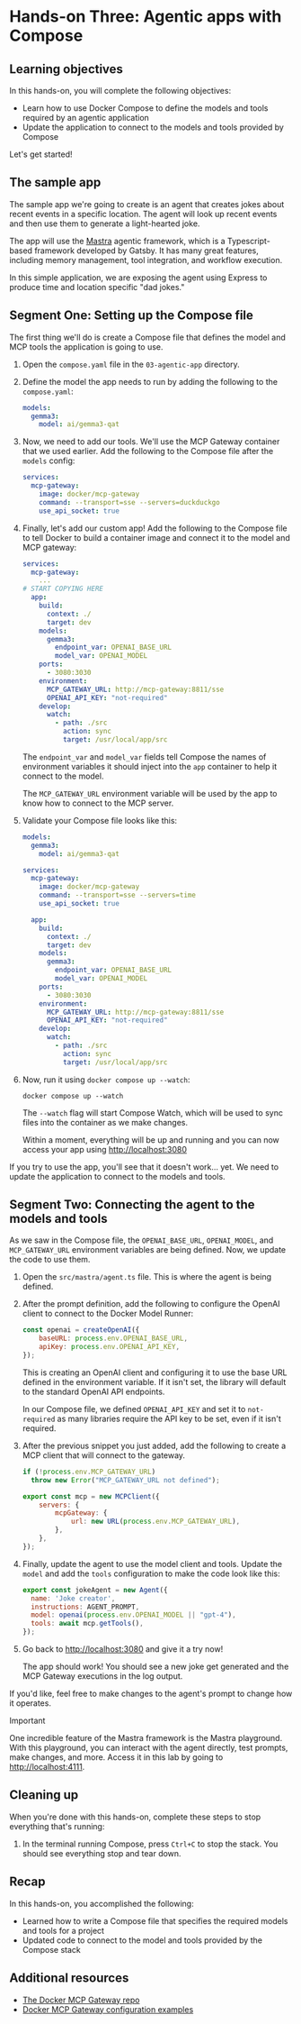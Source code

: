 # Hands-on Three: Agentic apps with Compose

## Learning objectives

In this hands-on, you will complete the following objectives:

- Learn how to use Docker Compose to define the models and tools required by an agentic application
- Update the application to connect to the models and tools provided by Compose

Let's get started!


## The sample app

The sample app we're going to create is an agent that creates jokes about recent events in a specific location. The agent will look up recent events and then use them to generate a light-hearted joke.

The app will use the [Mastra](https://mastra.ai) agentic framework, which is a Typescript-based framework developed by Gatsby. It has many great features, including memory management, tool integration, and workflow execution.

In this simple application, we are exposing the agent using Express to produce time and location specific "dad jokes."



## Segment One: Setting up the Compose file

The first thing we'll do is create a Compose file that defines the model and MCP tools the application is going to use.

1. Open the `compose.yaml` file in the `03-agentic-app` directory.

2. Define the model the app needs to run by adding the following to the `compose.yaml`:

    ```yaml
    models:
      gemma3:
        model: ai/gemma3-qat
    ```

3. Now, we need to add our tools. We'll use the MCP Gateway container that we used earlier. Add the following to the Compose file after the `models` config:

    ```yaml
    services:
      mcp-gateway:
        image: docker/mcp-gateway
        command: --transport=sse --servers=duckduckgo
        use_api_socket: true  
    ```

4. Finally, let's add our custom app! Add the following to the Compose file to tell Docker to build a container image and connect it to the model and MCP gateway:

    ```yaml
    services:
      mcp-gateway:
        ...
    # START COPYING HERE
      app: 
        build:
          context: ./
          target: dev
        models:
          gemma3:
            endpoint_var: OPENAI_BASE_URL
            model_var: OPENAI_MODEL
        ports:
          - 3080:3030
        environment:
          MCP_GATEWAY_URL: http://mcp-gateway:8811/sse
          OPENAI_API_KEY: "not-required"
        develop:
          watch:
            - path: ./src
              action: sync
              target: /usr/local/app/src
    ```

    The `endpoint_var` and `model_var` fields tell Compose the names of environment variables it should inject into the `app` container to help it connect to the model.

    The `MCP_GATEWAY_URL` environment variable will be used by the app to know how to connect to the MCP server.

5. Validate your Compose file looks like this:

    ```yaml
    models:
      gemma3:
        model: ai/gemma3-qat

    services:
      mcp-gateway:
        image: docker/mcp-gateway
        command: --transport=sse --servers=time
        use_api_socket: true

      app: 
        build:
          context: ./
          target: dev
        models:
          gemma3:
            endpoint_var: OPENAI_BASE_URL
            model_var: OPENAI_MODEL
        ports:
          - 3080:3030
        environment:
          MCP_GATEWAY_URL: http://mcp-gateway:8811/sse
          OPENAI_API_KEY: "not-required"
        develop:
          watch:
            - path: ./src
              action: sync
              target: /usr/local/app/src
    ```

6. Now, run it using `docker compose up --watch`:

    ```console
    docker compose up --watch
    ```

    The `--watch` flag will start Compose Watch, which will be used to sync files into the container as we make changes.

    Within a moment, everything will be up and running and you can now access your app using [http://localhost:3080](http://localhost:3080)

If you try to use the app, you'll see that it doesn't work... yet. We need to update the application to connect to the models and tools.


## Segment Two: Connecting the agent to the models and tools

As we saw in the Compose file, the `OPENAI_BASE_URL`, `OPENAI_MODEL`, and `MCP_GATEWAY_URL` environment variables are being defined. Now, we update the code to use them.

1. Open the `src/mastra/agent.ts` file. This is where the agent is being defined.

2. After the prompt definition, add the following to configure the OpenAI client to connect to the Docker Model Runner:

    ```javascript
    const openai = createOpenAI({
        baseURL: process.env.OPENAI_BASE_URL,
        apiKey: process.env.OPENAI_API_KEY,
    });
    ```

    This is creating an OpenAI client and configuring it to use the base URL defined in the environment variable. If it isn't set, the library will default to the standard OpenAI API endpoints.

    In our Compose file, we defined `OPENAI_API_KEY` and set it to `not-required` as many libraries require the API key to be set, even if it isn't required.

3. After the previous snippet you just added, add the following to create a MCP client that will connect to the gateway.

    ```javascript
    if (!process.env.MCP_GATEWAY_URL)
      throw new Error("MCP_GATEWAY_URL not defined");

    export const mcp = new MCPClient({
        servers: {
            mcpGateway: {
                url: new URL(process.env.MCP_GATEWAY_URL),
            },
        },
    });
    ```

4. Finally, update the agent to use the model client and tools. Update the `model` and add the `tools` configuration to make the code look like this:

    ```javascript
    export const jokeAgent = new Agent({
      name: 'Joke creator',
      instructions: AGENT_PROMPT,
      model: openai(process.env.OPENAI_MODEL || "gpt-4"),
      tools: await mcp.getTools(),
    });
    ```

5. Go back to [http://localhost:3080](http://localhost:3080) and give it a try now!

    The app should work! You should see a new joke get generated and the MCP Gateway executions in the log output.

If you'd like, feel free to make changes to the agent's prompt to change how it operates.

> [!IMPORTANT]
> One incredible feature of the Mastra framework is the Mastra playground. With this playground, you can interact with the agent directly, test prompts, make changes, and more. Access it in this lab by going to [http://localhost:4111](http://localhost:4111).


## Cleaning up

When you're done with this hands-on, complete these steps to stop everything that's running:

1. In the terminal running Compose, press `Ctrl+C` to stop the stack. You should see everything stop and tear down.


## Recap

In this hands-on, you accomplished the following:

- Learned how to write a Compose file that specifies the required models and tools for a project
- Updated code to connect to the model and tools provided by the Compose stack



## Additional resources

- [The Docker MCP Gateway repo](http://github.com/docker/mcp-gateway)
- [Docker MCP Gateway configuration examples](https://github.com/docker/mcp-gateway/tree/main/examples)
